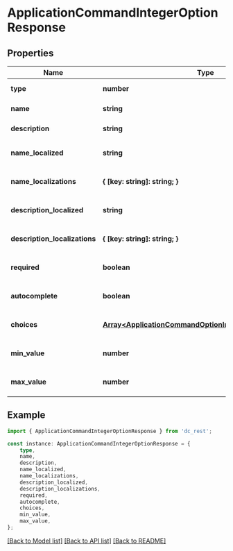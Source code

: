 # ApplicationCommandIntegerOptionResponse


## Properties

Name | Type | Description | Notes
------------ | ------------- | ------------- | -------------
**type** | **number** |  | [default to undefined]
**name** | **string** |  | [default to undefined]
**description** | **string** |  | [default to undefined]
**name_localized** | **string** |  | [optional] [default to undefined]
**name_localizations** | **{ [key: string]: string; }** |  | [optional] [default to undefined]
**description_localized** | **string** |  | [optional] [default to undefined]
**description_localizations** | **{ [key: string]: string; }** |  | [optional] [default to undefined]
**required** | **boolean** |  | [optional] [default to undefined]
**autocomplete** | **boolean** |  | [optional] [default to undefined]
**choices** | [**Array&lt;ApplicationCommandOptionIntegerChoiceResponse&gt;**](ApplicationCommandOptionIntegerChoiceResponse.md) |  | [optional] [default to undefined]
**min_value** | **number** |  | [optional] [default to undefined]
**max_value** | **number** |  | [optional] [default to undefined]

## Example

```typescript
import { ApplicationCommandIntegerOptionResponse } from 'dc_rest';

const instance: ApplicationCommandIntegerOptionResponse = {
    type,
    name,
    description,
    name_localized,
    name_localizations,
    description_localized,
    description_localizations,
    required,
    autocomplete,
    choices,
    min_value,
    max_value,
};
```

[[Back to Model list]](../README.md#documentation-for-models) [[Back to API list]](../README.md#documentation-for-api-endpoints) [[Back to README]](../README.md)
